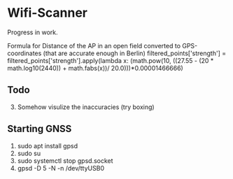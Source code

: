 # Wifi-Scanner

Progress in work.

Formula for Distance of the AP in an open field converted to GPS-coordinates (that are accurate enough in Berlin)
filtered_points['strength'] = filtered_points['strength'].apply(lambda x: (math.pow(10, ((27.55 - (20 * math.log10(2440)) + math.fabs(x))/ 20.0)))*0.00001466666)

## Todo

3. Somehow visulize the inaccuracies (try boxing)


##  Starting GNSS
1. sudo apt install gpsd
2. sudo su
3. sudo systemctl stop gpsd.socket 
4. gpsd -D 5 -N -n /dev/ttyUSB0
